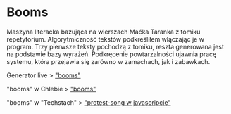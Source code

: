 # Booms

Maszyna literacka bazująca na wierszach Maćka Taranka z tomiku repetytorium. Algorytmiczność tekstów podkreśliłem włączając je w program. Trzy pierwsze teksty pochodzą z tomiku, reszta generowana jest na podstawie bazy wyrażeń. Podkręcenie powtarzalności ujawnia pracę systemu, która przejawia się zarówno w zamachach, jak i zabawkach.

Generator live > ["booms"](http://rozdzielchleb.pl/kody/booms)

"booms" w Chlebie > ["booms"](http://rozdzielchleb.pl/booms/)

"booms" w "Techstach" > ["protest-song w javascripcie"](http://techsty.art.pl/?p=2078)

